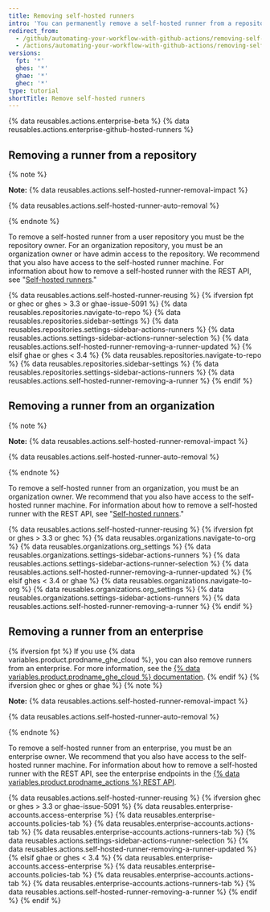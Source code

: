 ```yaml
---
title: Removing self-hosted runners
intro: 'You can permanently remove a self-hosted runner from a repository{% ifversion fpt %} or organization{% elsif ghec or ghes or gahe %}, an organization, or an enterprise{% endif %}.'
redirect_from:
  - /github/automating-your-workflow-with-github-actions/removing-self-hosted-runners
  - /actions/automating-your-workflow-with-github-actions/removing-self-hosted-runners
versions:
  fpt: '*'
  ghes: '*'
  ghae: '*'
  ghec: '*'
type: tutorial
shortTitle: Remove self-hosted runners
---
```


{% data reusables.actions.enterprise-beta %}
{% data reusables.actions.enterprise-github-hosted-runners %}

## Removing a runner from a repository

{% note %}

**Note:** {% data reusables.actions.self-hosted-runner-removal-impact %}

{% data reusables.actions.self-hosted-runner-auto-removal %}

{% endnote %}

To remove a self-hosted runner from a user repository you must be the repository owner. For an organization repository, you must be an organization owner or have admin access to the repository. We recommend that you also have access to the self-hosted runner machine. For information about how to remove a self-hosted runner with the REST API, see "[Self-hosted runners](/rest/reference/actions#self-hosted-runners)."

{% data reusables.actions.self-hosted-runner-reusing %}
{% ifversion fpt or ghec or ghes > 3.3 or ghae-issue-5091 %}
{% data reusables.repositories.navigate-to-repo %}
{% data reusables.repositories.sidebar-settings %}
{% data reusables.repositories.settings-sidebar-actions-runners %}
{% data reusables.actions.settings-sidebar-actions-runner-selection %}
{% data reusables.actions.self-hosted-runner-removing-a-runner-updated %}
{% elsif ghae or ghes < 3.4 %}
{% data reusables.repositories.navigate-to-repo %}
{% data reusables.repositories.sidebar-settings %}
{% data reusables.repositories.settings-sidebar-actions-runners %}
{% data reusables.actions.self-hosted-runner-removing-a-runner %}
{% endif %}

## Removing a runner from an organization

{% note %}

**Note:** {% data reusables.actions.self-hosted-runner-removal-impact %}

{% data reusables.actions.self-hosted-runner-auto-removal %}

{% endnote %}

To remove a self-hosted runner from an organization, you must be an organization owner. We recommend that you also have access to the self-hosted runner machine. For information about how to remove a self-hosted runner with the REST API, see "[Self-hosted runners](/rest/reference/actions#self-hosted-runners)."

{% data reusables.actions.self-hosted-runner-reusing %}
{% ifversion fpt or ghes > 3.3 or ghec %}
{% data reusables.organizations.navigate-to-org %}
{% data reusables.organizations.org_settings %}
{% data reusables.organizations.settings-sidebar-actions-runners %}
{% data reusables.actions.settings-sidebar-actions-runner-selection %}
{% data reusables.actions.self-hosted-runner-removing-a-runner-updated %}
{% elsif ghes < 3.4 or ghae %}
{% data reusables.organizations.navigate-to-org %}
{% data reusables.organizations.org_settings %}
{% data reusables.organizations.settings-sidebar-actions-runners %}
{% data reusables.actions.self-hosted-runner-removing-a-runner %}
{% endif %}

## Removing a runner from an enterprise

{% ifversion fpt %}
If you use {% data variables.product.prodname_ghe_cloud %}, you can also remove runners from an enterprise. For more information, see the [{% data variables.product.prodname_ghe_cloud %} documentation](/enterprise-cloud@latest/actions/hosting-your-own-runners/removing-self-hosted-runners#removing-a-runner-from-an-enterprise).
{% endif %}
{% ifversion ghec or ghes or ghae %}
{% note %}

**Note:** {% data reusables.actions.self-hosted-runner-removal-impact %}

{% data reusables.actions.self-hosted-runner-auto-removal %}

{% endnote %}

To remove a self-hosted runner from an enterprise, you must be an enterprise owner. We recommend that you also have access to the self-hosted runner machine. For information about how to remove a self-hosted runner with the REST API, see the enterprise endpoints in the [{% data variables.product.prodname_actions %} REST API](/rest/reference/actions#self-hosted-runners).

{% data reusables.actions.self-hosted-runner-reusing %}
{% ifversion ghec or ghes > 3.3 or ghae-issue-5091 %}
{% data reusables.enterprise-accounts.access-enterprise %}
{% data reusables.enterprise-accounts.policies-tab %}
{% data reusables.enterprise-accounts.actions-tab %}
{% data reusables.enterprise-accounts.actions-runners-tab %}
{% data reusables.actions.settings-sidebar-actions-runner-selection %}
{% data reusables.actions.self-hosted-runner-removing-a-runner-updated %}
{% elsif ghae or ghes < 3.4 %}
{% data reusables.enterprise-accounts.access-enterprise %}
{% data reusables.enterprise-accounts.policies-tab %}
{% data reusables.enterprise-accounts.actions-tab %}
{% data reusables.enterprise-accounts.actions-runners-tab %}
{% data reusables.actions.self-hosted-runner-removing-a-runner %}
{% endif %}
{% endif %}
